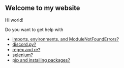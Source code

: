## Welcome to my website

Hi world!

Do you want to get help with

- [imports, environments, and ModuleNotFoundErrors?](/koviubi56/pyenv)
- [discord.py?](/koviubi56/rtfd#discord.py)
- [regex and re?](/koviubi56/rtfd#regex)
- [selenium?](/koviubi56/rtfd#selenium)
- [pip and installing packages?](/koviubi56/package)
